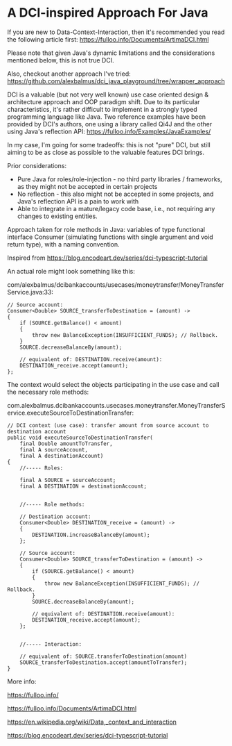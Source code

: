 # A DCI-inspired Approach For Java
If you are new to Data-Context-Interaction, then it's recommended you read the following article first:
https://fulloo.info/Documents/ArtimaDCI.html

Please note that given Java's dynamic limitations and the considerations mentioned below, this is not true DCI.

Also, checkout another approach I've tried: https://github.com/alexbalmus/dci_java_playground/tree/wrapper_approach 

DCI is a valuable (but not very well known) use case oriented design & architecture approach 
and OOP paradigm shift. Due to its particular characteristics, it's rather difficult to implement in a strongly typed 
programming language like Java. Two reference examples have been provided by DCI's authors, one using a library called 
Qi4J and the other using Java's reflection API: https://fulloo.info/Examples/JavaExamples/ 

In my case, I'm going for some tradeoffs: this is not "pure" DCI, but still aiming to be as close as possible to 
the valuable features DCI brings.

Prior considerations:
- Pure Java for roles/role-injection - no third party libraries / frameworks, as they might not be accepted in certain projects
- No reflection - this also might not be accepted in some projects, and Java's reflection API is a pain to work with
- Able to integrate in a mature/legacy code base, i.e., not requiring any changes to existing entities.

Approach taken for role methods in Java: variables of type functional interface Consumer (simulating functions with single argument and void return type), with a naming convention.

Inspired from https://blog.encodeart.dev/series/dci-typescript-tutorial

An actual role might look something like this:

com/alexbalmus/dcibankaccounts/usecases/moneytransfer/MoneyTransferService.java:33:

    // Source account:
    Consumer<Double> SOURCE_transferToDestination = (amount) ->
    {
        if (SOURCE.getBalance() < amount)
        {
            throw new BalanceException(INSUFFICIENT_FUNDS); // Rollback.
        }
        SOURCE.decreaseBalanceBy(amount);

        // equivalent of: DESTINATION.receive(amount):
        DESTINATION_receive.accept(amount);
    };

The context would select the objects participating in the use case and call the necessary role methods:

com.alexbalmus.dcibankaccounts.usecases.moneytransfer.MoneyTransferService.executeSourceToDestinationTransfer:

    // DCI context (use case): transfer amount from source account to destination account
    public void executeSourceToDestinationTransfer(
        final Double amountToTransfer,
        final A sourceAccount,
        final A destinationAccount)
    {
        //----- Roles:

        final A SOURCE = sourceAccount;
        final A DESTINATION = destinationAccount;


        //----- Role methods:

        // Destination account:
        Consumer<Double> DESTINATION_receive = (amount) ->
        {
            DESTINATION.increaseBalanceBy(amount);
        };

        // Source account:
        Consumer<Double> SOURCE_transferToDestination = (amount) ->
        {
            if (SOURCE.getBalance() < amount)
            {
                throw new BalanceException(INSUFFICIENT_FUNDS); // Rollback.
            }
            SOURCE.decreaseBalanceBy(amount);

            // equivalent of: DESTINATION.receive(amount):
            DESTINATION_receive.accept(amount);
        };


        //----- Interaction:

        // equivalent of: SOURCE.transferToDestination(amount)
        SOURCE_transferToDestination.accept(amountToTransfer);
    }


More info:

https://fulloo.info/ 

https://fulloo.info/Documents/ArtimaDCI.html

https://en.wikipedia.org/wiki/Data,_context_and_interaction

https://blog.encodeart.dev/series/dci-typescript-tutorial
